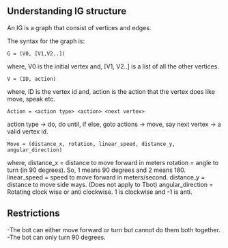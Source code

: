 ## Understanding IG structure

An IG is a graph that consist of vertices and edges. 

The syntax for the graph is:

```G = (V0, [V1,V2..])```

where, V0 is the initial vertex 
and, [V1, V2..] is a list of all the other vertices.

```V = (ID, action) ```

where, ID is the vertex id
and, action is the action that the vertex does like move, speak etc.


```Action = <action type> <action> <next vertex> ```

action type -> do, do until, if else, goto
actions -> move, say
next vertex -> a valid vertex id.

```Move = (distance_x, rotation, linear_speed, distance_y, angular_direction)```

where, distance_x = distance to move forward in meters
rotation = angle to turn (in 90 degrees). So, 1 means 90 degrees and 2 means 180.
linear_speed = speed to move forward in meters/second.
distance_y = distance to move side ways. (Does not apply to Tbot)
angular_direction = Rotating clock wise or anti clockwise. 1 is clockwise and -1 is anti.

## Restrictions

-The bot can either move forward or turn but cannot do them both together.
-The bot can only turn 90 degrees.



